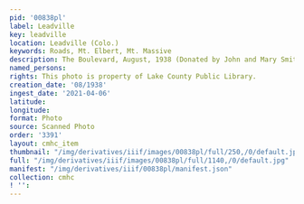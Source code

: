 ```yaml
---
pid: '00838pl'
label: Leadville
key: leadville
location: Leadville (Colo.)
keywords: Roads, Mt. Elbert, Mt. Massive
description: The Boulevard, August, 1938 (Donated by John and Mary Smith)
named_persons: 
rights: This photo is property of Lake County Public Library.
creation_date: '08/1938'
ingest_date: '2021-04-06'
latitude: 
longitude: 
format: Photo
source: Scanned Photo
order: '3391'
layout: cmhc_item
thumbnail: "/img/derivatives/iiif/images/00838pl/full/250,/0/default.jpg"
full: "/img/derivatives/iiif/images/00838pl/full/1140,/0/default.jpg"
manifest: "/img/derivatives/iiif/00838pl/manifest.json"
collection: cmhc
! '': 
---
```

